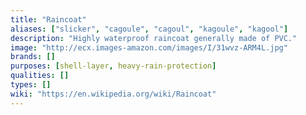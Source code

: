 ```yaml
---
title: "Raincoat"
aliases: ["slicker", "cagoule", "cagoul", "kagoule", "kagool"]
description: "Highly waterproof raincoat generally made of PVC."
image: "http://ecx.images-amazon.com/images/I/31wvz-ARM4L.jpg"
brands: []
purposes: [shell-layer, heavy-rain-protection]
qualities: []
types: []
wiki: "https://en.wikipedia.org/wiki/Raincoat"
---
```

